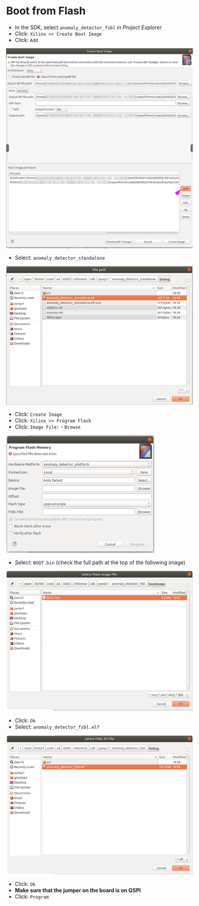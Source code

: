 # Boot from Flash

- In the SDK, select `anomaly_detector_fsbl` in _Project Explorer_
- Click: `Xilinx >> Create Boot Image`
- Click: `Add`

<img src="doc/01.png" width=600/>

- Select: `anomaly_detector_standalone`

<img src="doc/02.png" width=600/>

- Click: `Create Image`
- Click: `Xilinx >> Program Flash`
- Click: `Image File:` - `Browse`

<img src="doc/03.png" width=400/>

- Select: `BOOT.bin` (check the full path at the top of the following image)

<img src="doc/04.png" width=600/>

- Click: `Ok`
- Select: `anomaly_detector_fsbl.elf`

<img src="doc/05.png" width=600/>

- Click: `Ok`
- **Make sure that the jumper on the board is on QSPI**
- Click: `Program`
